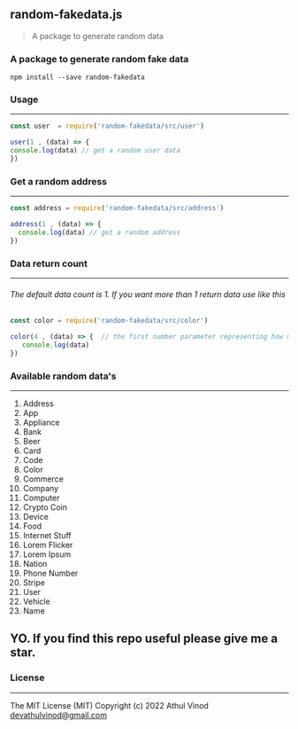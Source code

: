 ##  random-fakedata.js

> A package to generate random data

 ### A package to generate random fake data

    npm install --save random-fakedata
### Usage
------------

  ```javascript
const user  = require('random-fakedata/src/user')

user(1 , (data) => {
  console.log(data) // get a random user data
})
```
### Get a random address
------------
```javascript
const address = require('random-fakedata/src/address')

address(1 , (data) => {
  console.log(data) // get a random address
})
```
### Data return count
------------
###### The default data count is 1. If you want more than 1 return data use like this
```javascript
const color = require('random-fakedata/src/color')

color(4 , (data) => {  // the first number parameter representing how much data should return
   console.log(data)
})

```
### Available random data's
------------

1. Address
1. App
1. Appliance
1. Bank
1. Beer
1. Card
1. Code
1. Color
1. Commerce
1. Company
1. Computer
1. Crypto Coin
1. Device
1. Food
1. Internet Stuff
1. Lorem Flicker
1. Lorem Ipsum
1. Nation
1. Phone Number
1. Stripe
1. User
1. Vehicle
1. Name

## YO. If you find this repo useful please give me a star.


### License
------------


The MIT License (MIT) Copyright (c) 2022 Athul Vinod devathulvinod@gmail.com




